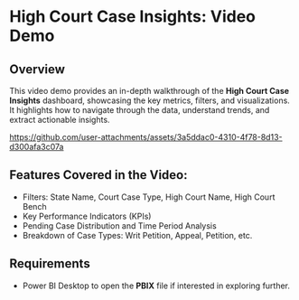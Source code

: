 # High Court Case Insights: Video Demo

## Overview
This video demo provides an in-depth walkthrough of the **High Court Case Insights** dashboard, showcasing the key metrics, filters, and visualizations. It highlights how to navigate through the data, understand trends, and extract actionable insights.

https://github.com/user-attachments/assets/3a5ddac0-4310-4f78-8d13-d300afa3c07a

## Features Covered in the Video:
- Filters: State Name, Court Case Type, High Court Name, High Court Bench
- Key Performance Indicators (KPIs)
- Pending Case Distribution and Time Period Analysis
- Breakdown of Case Types: Writ Petition, Appeal, Petition, etc.

## Requirements
- Power BI Desktop to open the **PBIX** file if interested in exploring further.
